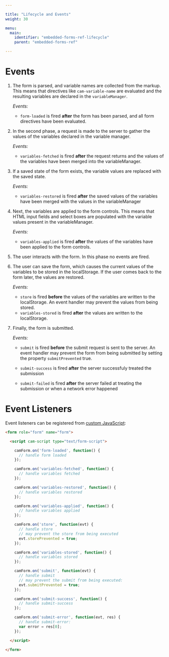 ```yaml
---

title: "Lifecycle and Events"
weight: 30

menu:
  main:
    identifier: "embedded-forms-ref-lifecycle"
    parent: "embedded-forms-ref"

---
```


# Events

1. The form is parsed, and variable names are collected from the markup. This means that directives
   like `cam-variable-name` are evaluated and the resulting variables are declared in the
   `variableManager`.

   _Events:_
   * `form-loaded` is fired __after__ the form has been parsed, and all form directives have been
     evaluated.

2. In the second phase, a request is made to the server to gather the values of the
   variables declared in the variable manager.

   _Events:_
   * `variables-fetched` is fired __after__ the request returns and the values of the variables have
     been merged into the variableManager.

3. If a saved state of the form exists, the variable values are replaced with the saved state.

   _Events:_
   * `variables-restored` is fired __after__ the saved values of the variables have been merged with
     the values in the variableManager

4. Next, the variables are applied to the form controls. This means that HTML input fields and
   select boxes are populated with the variable values present in the variableManager.

   _Events:_
   * `variables-applied` is fired __after__ the values of the variables have been applied to the
     form controls.

5. The user interacts with the form. In this phase no events are fired.

6. The user can save the form, which causes the current values of the variables to be stored in the
   localStorage. If the user comes back to the form later, the values are restored.

   _Events:_
   * `store` is fired __before__ the values of the variables are written to the localStorage. An
   event handler may prevent the values from being stored.
   * `variables-stored` is fired __after__ the values are written to the localStorage.

7. Finally, the form is submitted.

   _Events:_

   * `submit` is fired __before__  the submit request is sent to the server. An event handler may
     prevent the form from being submitted by setting the property `submitPrevented` true.

   * `submit-success` is fired __after__ the server successfuly treated the submission

   * `submit-failed` is fired __after__ the server failed at treating the submission
     or when a network error happened

# Event Listeners

Event listeners can be registered from [custom JavaScript][JavaScript]:

```html
<form role="form" name="form">

  <script cam-script type="text/form-script">

    camForm.on('form-loaded', function() {
      // handle form loaded
    });

    camForm.on('variables-fetched', function() {
      // handle variables fetched
    });

    camForm.on('variables-restored', function() {
      // handle variables restored
    });

    camForm.on('variables-applied', function() {
      // handle variables applied
    });

    camForm.on('store', function(evt) {
      // handle store
      // may prevent the store from being executed
      evt.storePrevented = true;
    });

    camForm.on('variables-stored', function() {
      // handle variables stored
    });

    camForm.on('submit', function(evt) {
      // handle submit
      // may prevent the submit from being executed:
      evt.submitPrevented = true;
    });

    camForm.on('submit-success', function() {
      // handle submit-success
    });

    camForm.on('submit-error', function(evt, res) {
      // handle submit-error:
      var error = res[0];
    });

  </script>

</form>
```

[JavaScript]: ref:#custom-javascript
